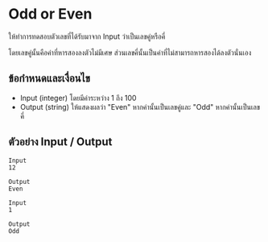 # Odd or Even
ให้ทำการทดสอบตัวเลขที่ได้รับมาจาก Input ว่าเป็นเลขคู่หรือคี่

โดยเลขคู่นั้นคือค่าที่หารสองลงตัวไม่มีเศษ ส่วนเลขคี่นั้นเป็นค่าที่ไม่สามารถหารสองได้ลงตัวนั่นเอง

## ข้อกำหนดและเงื่อนไข
- Input (integer) โดยมีค่าระหว่าง 1 ถึง 100
- Output (string) ให้แสดงผลว่า "Even" หากค่านั้นเป็นเลขคู่และ "Odd" หากค่านั้นเป็นเลขคี่

## ตัวอย่าง Input / Output
```text
Input
12

Output
Even
```

```text
Input
1

Output
Odd
```
